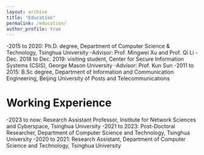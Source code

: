 ```yaml
---
layout: archive
title: "Education"
permalink: /education/
author_profile: true
---
```

-2015 to 2020: Ph.D. degree, Department of Computer Science & Technology, Tsinghua University
  -Advisor: Prof. Mingwei Xu and Prof. Qi Li
-Dec. 2018 to Dec. 2019: visiting student, Center for Secure Information Systems (CSIS), George Mason University
  -Advisor: Prof. Kun Sun
-2011 to 2015: B.Sc degree, Department of Information and Communication Engineering, Beijing University of Posts and Telecommunications
  
# Working Experience
-2023 to now: Research Assistant Professor, Institute for Network Sciences and Cyberspace, Tsinghua University
-2021 to 2023: Post-Doctoral Researcher, Department of Computer Science and Technology, Tsinghua University
-2020 to 2021: Research Assistant, Department of Computer Science and Technology, Tsinghua University

